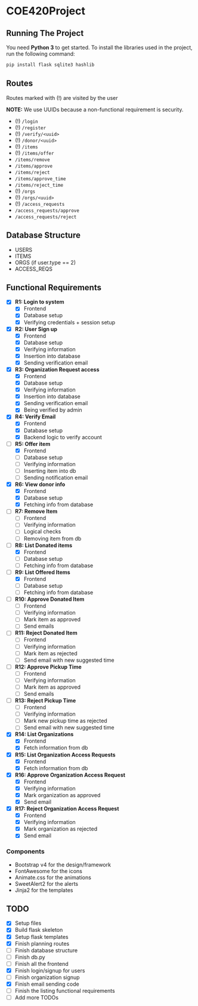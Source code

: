 # COE420Project

## Running The Project

You need **Python 3** to get started.
To install the libraries used in the project, run the following command:

```bash
pip install flask sqlite3 hashlib
```

## Routes

Routes marked with (!) are visited by the user

**NOTE:** We use UUIDs because a non-functional requirement is security.

- (!) `/login`
- (!) `/register`
- (!) `/verify/<uuid>`
- (!) `/donor/<uuid>`
- (!) `/items`
- (!) `/items/offer`
- `/items/remove`
- `/items/approve`
- `/items/reject`
- `/items/approve_time`
- `/items/reject_time`
- (!) `/orgs`
- (!) `/orgs/<uuid>`
- (!) `/access_requests`
- `/access_requests/approve`
- `/access_requests/reject`

## Database Structure

- USERS
- ITEMS
- ORGS (if user.type == 2)
- ACCESS_REQS

## Functional Requirements

- [x] **R1: Login to system**
  - [x] Frontend
  - [x] Database setup
  - [x] Verifying credentials + session setup
- [x] **R2: User Sign up**
  - [x] Frontend
  - [x] Database setup
  - [x] Verifying information
  - [x] Insertion into database
  - [x] Sending verification email
- [x] **R3: Organization Request access**
  - [x] Frontend
  - [x] Database setup
  - [x] Verifying information
  - [x] Insertion into database
  - [x] Sending verification email
  - [x] Being verified by admin
- [x] **R4: Verify Email**
  - [x] Frontend
  - [x] Database setup
  - [x] Backend logic to verify account
- [ ] **R5: Offer item**
  - [x] Frontend
  - [ ] Database setup
  - [ ] Verifying information
  - [ ] Inserting item into db
  - [ ] Sending notification email
- [x] **R6: View donor info**
  - [x] Frontend
  - [x] Database setup
  - [x] Fetching info from database
- [ ] **R7: Remove Item**
  - [ ] Frontend
  - [ ] Verifying information
  - [ ] Logical checks
  - [ ] Removing item from db
- [ ] **R8: List Donated items**
  - [x] Frontend
  - [ ] Database setup
  - [ ] Fetching info from database
- [ ] **R9: List Offered Items**
  - [x] Frontend
  - [ ] Database setup
  - [ ] Fetching info from database
- [ ] **R10: Approve Donated Item**
  - [ ] Frontend
  - [ ] Verifying information
  - [ ] Mark item as approved
  - [ ] Send emails
- [ ] **R11: Reject Donated Item**
  - [ ] Frontend
  - [ ] Verifying information
  - [ ] Mark item as rejected
  - [ ] Send email with new suggested time
- [ ] **R12: Approve Pickup Time**
  - [ ] Frontend
  - [ ] Verifying information
  - [ ] Mark item as approved
  - [ ] Send emails
- [ ] **R13: Reject Pickup Time**
  - [ ] Frontend
  - [ ] Verifying information
  - [ ] Mark new pickup time as rejected
  - [ ] Send email with new suggested time
- [x] **R14: List Organizations**
  - [x] Frontend
  - [x] Fetch information from db
- [x] **R15: List Organization Access Requests**
  - [x] Frontend
  - [x] Fetch information from db
- [x] **R16: Approve Organization Access Request**
  - [x] Frontend
  - [x] Verifying information
  - [x] Mark organization as approved
  - [x] Send email
- [x] **R17: Reject Organization Access Request**
  - [x] Frontend
  - [x] Verifying information
  - [x] Mark organization as rejected
  - [x] Send email

### Components

- Bootstrap v4 for the design/framework
- FontAwesome for the icons
- Animate.css for the animations
- SweetAlert2 for the alerts
- Jinja2 for the templates

## TODO

- [x] Setup files
- [x] Build flask skeleton
- [x] Setup flask templates
- [x] Finish planning routes
- [ ] Finish database structure
- [ ] Finish db.py
- [ ] Finish all the frontend
- [x] Finish login/signup for users
- [ ] Finish organization signup
- [x] Finish email sending code
- [ ] Finish the listing functional requirements
- [ ] Add more TODOs
